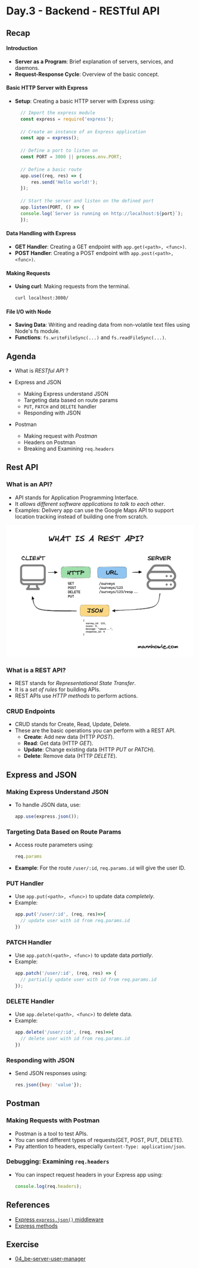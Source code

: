 # Day.3 - Backend - RESTful API

## Recap
#### Introduction
- **Server as a Program**: Brief explanation of servers, services, and daemons.
- **Request-Response Cycle**: Overview of the basic concept.

#### Basic HTTP Server with Express
- **Setup**: Creating a basic HTTP server with Express using:
  ```js  
    // Import the express module
    const express = require('express');

    // Create an instance of an Express application
    const app = express();

    // Define a port to listen on
    const PORT = 3000 || process.env.PORT;

    // Define a basic route
    app.use((req, res) => {
        res.send('Hello world!');
    });

    // Start the server and listen on the defined port
    app.listen(PORT, () => {
    console.log(`Server is running on http://localhost:${port}`);
    });
  ```

#### Data Handling with Express
- **GET Handler**: Creating a GET endpoint with `app.get(<path>, <func>)`.
- **POST Handler**: Creating a POST endpoint with `app.post(<path>, <func>)`.

#### Making Requests
- **Using curl**: Making requests from the terminal.
    ```bash
    curl localhost:3000/
    ```

#### File I/O with Node
- **Saving Data**: Writing and reading data from non-volatile text files using Node's fs module.
- **Functions**: `fs.writeFileSync(...)` and `fs.readFileSync(...)`.


## Agenda
- What is _RESTful API_ ?
- Express and JSON
  - Making Express understand JSON
  - Targeting data based on route params
  - `PUT`, `PATCH` and `DELETE` handler
  - Responding with JSON

- Postman
  - Making request with _Postman_
  - Headers on Postman
  - Breaking and Examining `req.headers`


## Rest API
### What is an API?
- API stands for Application Programming Interface.
- It _allows different software applications to talk to each other_.
- Examples: Delivery app can use the Google Maps API to support location tracking instead of building one from scratch.

![API](./rest-api.png)

### What is a REST API?
- REST stands for _Representational State Transfer_.
- It is a _set of rules_ for building APIs.
- REST APIs use _HTTP methods_ to perform actions.

### CRUD Endpoints
- CRUD stands for Create, Read, Update, Delete.
- These are the basic operations you can perform with a REST API.
    - **Create**: Add new data (HTTP _POST_).
    - **Read**: Get data (HTTP _GET_).
    - **Update**: Change existing data (HTTP _PUT_ or _PATCH_).
    - **Delete**: Remove data (HTTP _DELETE_).

## Express and JSON
### Making Express Understand JSON
- To handle JSON data, use:
  ```js
  app.use(express.json());
  ```

### Targeting Data Based on Route Params
- Access route parameters using:
    ```js
    req.params
    ```
- **Example**: For the route `/user/:id`, `req.params.id` will give the user ID.

### PUT Handler
- Use `app.put(<path>, <func>)` to update data _completely_.
- Example:
  ```js
  app.put('/user/:id', (req, res)=>{
    // update user with id from req.params.id
  })
  ```

### PATCH Handler
- Use `app.patch(<path>, <func>)` to update data _partially_.
- Example:
  ```js
  app.patch('/user/:id', (req, res) => {
    // partially update user with id from req.params.id
  });
  ```

### DELETE Handler
- Use `app.delete(<path>, <func>)` to delete data.
- Example:
  ```js
  app.delete('/user/:id', (req, res)=>{
    // delete user with id from req.params.id
  })
  ```


### Responding with JSON
- Send JSON responses using:
  ```js
  res.json({key: 'value'});
  ```


## Postman
### Making Requests with Postman
- Postman is a tool to test APIs.
- You can send different types of requests(GET, POST, PUT, DELETE).
- Pay attention to headers, especially `Content-Type: application/json`.

### Debugging: Examining `req.headers`
- You can inspect request headers in your Express app using:
  ```js
  console.log(req.headers);
  ```


## References
- [Express `express.json()` middleware](https://expressjs.com/en/api.html#express.json)
- [Express methods](https://expressjs.com/en/5x/api.html#app.all)

## Exercise
- [04_be-server-user-manager](https://classroom.github.com/a/nYllP4hP)